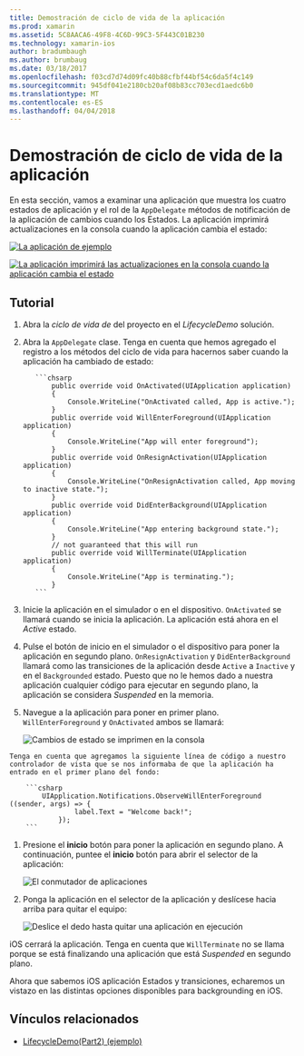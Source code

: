 ```yaml
---
title: Demostración de ciclo de vida de la aplicación
ms.prod: xamarin
ms.assetid: 5C8AACA6-49F8-4C6D-99C3-5F443C01B230
ms.technology: xamarin-ios
author: bradumbaugh
ms.author: brumbaug
ms.date: 03/18/2017
ms.openlocfilehash: f03cd7d74d09fc40b88cfbf44bf54c6da5f4c149
ms.sourcegitcommit: 945df041e2180cb20af08b83cc703ecd1aedc6b0
ms.translationtype: MT
ms.contentlocale: es-ES
ms.lasthandoff: 04/04/2018
---
```

# <a name="application-lifecycle-demo"></a>Demostración de ciclo de vida de la aplicación

En esta sección, vamos a examinar una aplicación que muestra los cuatro estados de aplicación y el rol de la `AppDelegate` métodos de notificación de la aplicación de cambios cuando los Estados. La aplicación imprimirá actualizaciones en la consola cuando la aplicación cambia el estado:

 [![](application-lifecycle-demo-images/image3.png "La aplicación de ejemplo")](application-lifecycle-demo-images/image3.png#lightbox)

 [![](application-lifecycle-demo-images/image4.png "La aplicación imprimirá las actualizaciones en la consola cuando la aplicación cambia el estado")](application-lifecycle-demo-images/image4.png#lightbox)

## <a name="walkthrough"></a>Tutorial


  1. Abra la _ciclo de vida de_ del proyecto en el _LifecycleDemo_ solución.
  1. Abra la `AppDelegate` clase. Tenga en cuenta que hemos agregado el registro a los métodos del ciclo de vida para hacernos saber cuando la aplicación ha cambiado de estado:

            ```chsarp
                public override void OnActivated(UIApplication application)
                {
                    Console.WriteLine("OnActivated called, App is active.");
                }
                public override void WillEnterForeground(UIApplication application)
                {
                    Console.WriteLine("App will enter foreground");
                }
                public override void OnResignActivation(UIApplication application)
                {
                    Console.WriteLine("OnResignActivation called, App moving to inactive state.");
                }
                public override void DidEnterBackground(UIApplication application)
                {
                    Console.WriteLine("App entering background state.");
                }
                // not guaranteed that this will run
                public override void WillTerminate(UIApplication application)
                {
                    Console.WriteLine("App is terminating.");
                }
            ```

  1. Inicie la aplicación en el simulador o en el dispositivo. `OnActivated` se llamará cuando se inicia la aplicación. La aplicación está ahora en el _Active_ estado.
  1. Pulse el botón de inicio en el simulador o el dispositivo para poner la aplicación en segundo plano. `OnResignActivation` y `DidEnterBackground` llamará como las transiciones de la aplicación desde `Active` a `Inactive` y en el `Backgrounded` estado. Puesto que no le hemos dado a nuestra aplicación cualquier código para ejecutar en segundo plano, la aplicación se considera _Suspended_ en la memoria.
  1. Navegue a la aplicación para poner en primer plano. `WillEnterForeground` y `OnActivated` ambos se llamará:

        ![](application-lifecycle-demo-images/image4.png "Cambios de estado se imprimen en la consola")

    Tenga en cuenta que agregamos la siguiente línea de código a nuestro controlador de vista que se nos informaba de que la aplicación ha entrado en el primer plano del fondo:

        ```csharp
            UIApplication.Notifications.ObserveWillEnterForeground ((sender, args) => {
                    label.Text = "Welcome back!";
                });
        ```

1. Presione el **inicio** botón para poner la aplicación en segundo plano. A continuación, puntee el **inicio** botón para abrir el selector de la aplicación:
    
    ![](application-lifecycle-demo-images/app-switcher-.png "El conmutador de aplicaciones")
  
1. Ponga la aplicación en el selector de la aplicación y deslícese hacia arriba para quitar el equipo:
    
    ![](application-lifecycle-demo-images/app-switcher-swipe-.png "Deslice el dedo hasta quitar una aplicación en ejecución") 
    
iOS cerrará la aplicación. Tenga en cuenta que `WillTerminate` no se llama porque se está finalizando una aplicación que está _Suspended_ en segundo plano.

Ahora que sabemos iOS aplicación Estados y transiciones, echaremos un vistazo en las distintas opciones disponibles para backgrounding en iOS.



## <a name="related-links"></a>Vínculos relacionados

- [LifecycleDemo(Part2) (ejemplo)](https://developer.xamarin.com/samples/monotouch/LifecycleDemo/)
